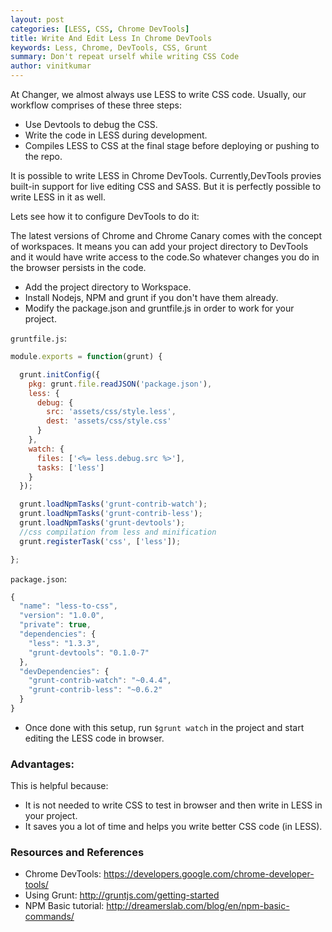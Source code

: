 ```yaml
---
layout: post
categories: [LESS, CSS, Chrome DevTools]
title: Write And Edit Less In Chrome DevTools
keywords: Less, Chrome, DevTools, CSS, Grunt
summary: Don't repeat urself while writing CSS Code
author: vinitkumar
---
```


At Changer, we almost always use LESS to write CSS code. Usually, our
workflow comprises of these three steps:

- Use Devtools to debug the CSS.
- Write the code in LESS during development.
- Compiles LESS to CSS at the final stage before deploying or pushing to the repo.

It is possible to write LESS in Chrome DevTools. Currently,DevTools provies
built-in support for live editing CSS and SASS. But it is perfectly possible to write LESS in it as well.

Lets see how it to configure DevTools to do it:

The latest versions of Chrome and Chrome Canary
comes with the concept of workspaces. It means you can add your project directory to DevTools and it would have write access to the
code.So whatever changes you do in the browser persists in the code.

- Add the project directory to Workspace.
- Install Nodejs, NPM and grunt if you don't have them already.
- Modify the package.json and gruntfile.js in order to work for your project.


`gruntfile.js`:

```js
module.exports = function(grunt) {

  grunt.initConfig({
    pkg: grunt.file.readJSON('package.json'),
    less: {
      debug: {
        src: 'assets/css/style.less',
        dest: 'assets/css/style.css'
      }
    },
    watch: {
      files: ['<%= less.debug.src %>'],
      tasks: ['less']
    }
  });

  grunt.loadNpmTasks('grunt-contrib-watch');
  grunt.loadNpmTasks('grunt-contrib-less');
  grunt.loadNpmTasks('grunt-devtools');
  //css compilation from less and minification
  grunt.registerTask('css', ['less']);

};

```

`package.json`:


```js
{
  "name": "less-to-css",
  "version": "1.0.0",
  "private": true,
  "dependencies": {
    "less": "1.3.3",
    "grunt-devtools": "0.1.0-7"
  },
  "devDependencies": {
    "grunt-contrib-watch": "~0.4.4",
    "grunt-contrib-less": "~0.6.2"
  }
}

```

- Once done with this setup, run `$grunt watch` in the project and start editing the LESS code in browser.  

### Advantages:

This is helpful because:

- It is not needed to write CSS to test in browser and then write in LESS
  in your project. 
- It saves you a lot of time and helps you write better CSS code (in
  LESS).

### Resources and References

- Chrome DevTools: https://developers.google.com/chrome-developer-tools/
- Using Grunt: http://gruntjs.com/getting-started
- NPM Basic tutorial: http://dreamerslab.com/blog/en/npm-basic-commands/


